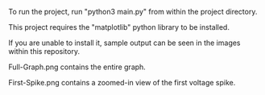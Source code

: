 To run the project, run "python3 main.py" from within the project directory.

This project requires the "matplotlib" python library to be installed.

If you are unable to install it, sample output can be seen in the images within this repository.

Full-Graph.png contains the entire graph.

First-Spike.png contains a zoomed-in view of the first voltage spike.
